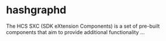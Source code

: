 # hashgraphd
The HCS SXC (SDK eXtension Components) is a set of pre-built components that aim to provide additional functionality …
